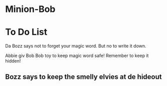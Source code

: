 # Minion-Bob

# To Do List

Da Bozz says not to forget your magic word. But no to write it down.

Abbie giv Bob Bob toy to keep magic word safe! Remember to keep it hidden!

## Bozz says to keep the smelly elvies at de hideout
